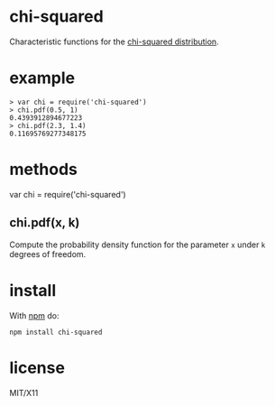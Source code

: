 chi-squared
===========

Characteristic functions for the
[chi-squared distribution](http://en.wikipedia.org/wiki/Chi-squared_distribution).

example
=======

```
> var chi = require('chi-squared')
> chi.pdf(0.5, 1)
0.4393912894677223
> chi.pdf(2.3, 1.4)
0.11695769277348175
```

methods
=======

var chi = require('chi-squared')

chi.pdf(x, k)
-------------

Compute the probability density function for the parameter `x` under `k` degrees
of freedom.

install
=======

With [npm](http://npmjs.org) do:

```
npm install chi-squared
```

license
=======

MIT/X11
